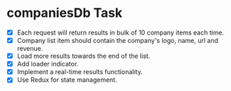 # companiesDb Task

-[x] Each request will return results in bulk of 10 company items each time.
-[x] Company list item should contain the company's logo, name, url and revenue.
-[x] Load more results towards the end of the list.
-[x] Add loader indicator.
-[x] Implement a real-time results functionality.
-[x] Use Redux for state management.
